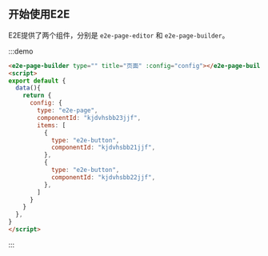 ## 开始使用E2E

E2E提供了两个组件，分别是 `e2e-page-editor` 和 `e2e-page-builder`。

:::demo

```html
<e2e-page-builder type="" title="页面" :config="config"></e2e-page-builder>
<script>
export default {
  data(){
    return {
      config: {
        type: "e2e-page",
        componentId: "kjdvhsbb23jjf",
        items: [
          {
            type: "e2e-button",
            componentId: "kjdvhsbb21jjf",
          },
          {
            type: "e2e-button",
            componentId: "kjdvhsbb22jjf",
          },
        ]
      }
    }
  },
}
</script>
```

:::
